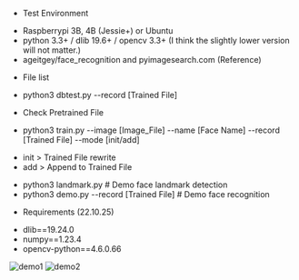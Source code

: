 + Test Environment
 - Raspberrypi 3B, 4B (Jessie+) or Ubuntu
 - python 3.3+ / dlib 19.6+ / opencv 3.3+ (I think the slightly lower version will not matter.)
 - ageitgey/face_recognition and pyimagesearch.com (Reference)

+ File list
 - python3 dbtest.py --record [Trained File]
  + Check Pretrained File
 - python3 train.py --image [Image_File] --name [Face Name] --record [Trained File] --mode [init/add]
  + init > Trained File rewrite
  + add > Append to Trained File
 - python3 landmark.py # Demo face landmark detection
 - python3 demo.py --record [Trained File] # Demo face recognition

+ Requirements (22.10.25)
 - dlib==19.24.0
 - numpy==1.23.4
 - opencv-python==4.6.0.66

![demo1](./img1.jpg)
![demo2](./img2.jpg)
